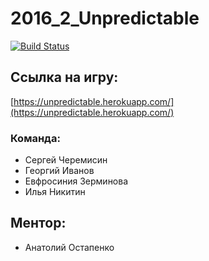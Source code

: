 
# 2016_2_Unpredictable

[![Build Status](https://travis-ci.org/frontend-park-mail-ru/2016_2_Unpredictable.svg?branch=master)](https://travis-ci.org/frontend-park-mail-ru/2016_2_Unpredictable)

## Ссылка на игру:
[https://unpredictable.herokuapp.com/](https://unpredictable.herokuapp.com/)


### Команда:
- Сергей Черемисин
- Георгий Иванов
- Евфросиния Зерминова
- Илья Никитин


## Ментор:
- Анатолий Остапенко


